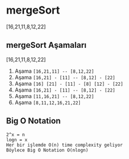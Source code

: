 # mergeSort
[16,21,11,8,12,22]

## mergeSort Aşamaları
[16,21,11,8,12,22]

1. Aşama
`[16,21,11] -- [8,12,22]`
2. Aşama
`[16,21] - [11] -- [8,12] - [22]`
3. Aşama
`[16] [21] - [11] - [8] [12] - [22]`
4. Aşama
`[16,21] - [11] -- [8,12] - [22]`
5. Aşama
`[11,16,21] -- [8,12,22]`
6. Aşama
`[8,11,12,16,21,22]`

## Big O Notation
```
2^x = n
logn = x
Her bir işlemde O(n) time complexity geliyor
Böylece Big O Notation O(nlogn)
```
